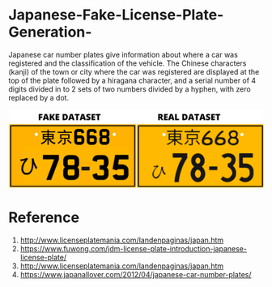 # Japanese-Fake-License-Plate-Generation-
Japanese car number plates give information about where a car was registered and the classification of the vehicle.  The Chinese characters (kanji) of the town or city where the car was registered are displayed at the top of the plate followed by a hiragana character, and a serial number of 4 digits divided in to 2 sets of two numbers divided by a hyphen, with zero replaced by a dot.

![](https://github.com/Diwas524/Japanese-Fake-License-Plate-Generation-/blob/main/FAKE.png)


# Reference 

1. http://www.licenseplatemania.com/landenpaginas/japan.htm
2. https://www.fuwong.com/jdm-license-plate-introduction-japanese-license-plate/
3. http://www.licenseplatemania.com/landenpaginas/japan.htm
4. https://www.japanallover.com/2012/04/japanese-car-number-plates/
